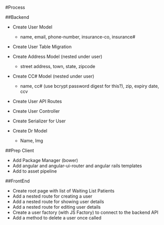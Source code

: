 #Process

##Backend
- Create User Model
  - name, email, phone-number, insurance-co, insurance#
- Create User Table Migration
- Create Address Model (nested under user)
  - street address, town, state, zipcode
- Create CC# Model (nested under user)
  - name, cc# (use bcrypt password digest for this?), zip, expiry date, ccv
- Create User API Routes
- Create User Controller
- Create Serializer for User

- Create Dr Model
  - Name, Img


##Prep Client
- Add Package Manager (bower)
- Add angular and angular-ui-router and angular rails templates
- Add to asset pipeline

##FrontEnd
- Create root page with list of Waiting List Patients
- Add a nested route for creating a user
- Add a nested route for showing user details
- Add a nested route for editing user details
- Create a user factory (with JS Factory) to connect to the backend API
- Add a method to delete a user once called
